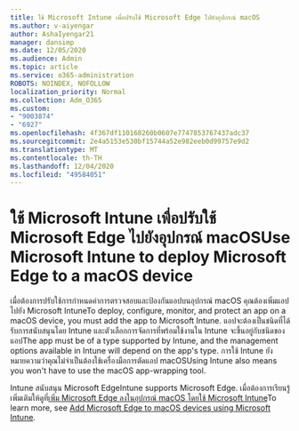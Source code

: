 ```yaml
---
title: ใช้ Microsoft Intune เพื่อปรับใช้ Microsoft Edge ไปยังอุปกรณ์ macOS
ms.author: v-aiyengar
author: AshaIyengar21
manager: dansimp
ms.date: 12/05/2020
ms.audience: Admin
ms.topic: article
ms.service: o365-administration
ROBOTS: NOINDEX, NOFOLLOW
localization_priority: Normal
ms.collection: Adm_O365
ms.custom:
- "9003874"
- "6927"
ms.openlocfilehash: 4f367df110168260b0607e7747853767437adc37
ms.sourcegitcommit: 2e4a5153e530bf15744a52e982eeb0d99757e9d2
ms.translationtype: MT
ms.contentlocale: th-TH
ms.lasthandoff: 12/04/2020
ms.locfileid: "49584051"
---
```

# <a name="use-microsoft-intune-to-deploy-microsoft-edge-to-a-macos-device"></a><span data-ttu-id="aac72-102">ใช้ Microsoft Intune เพื่อปรับใช้ Microsoft Edge ไปยังอุปกรณ์ macOS</span><span class="sxs-lookup"><span data-stu-id="aac72-102">Use Microsoft Intune to deploy Microsoft Edge to a macOS device</span></span>

<span data-ttu-id="aac72-103">เมื่อต้องการปรับใช้การกำหนดค่าการตรวจสอบและป้องกันแอปบนอุปกรณ์ macOS คุณต้องเพิ่มแอปไปยัง Microsoft Intune</span><span class="sxs-lookup"><span data-stu-id="aac72-103">To deploy, configure, monitor, and protect an app on a macOS device, you must add the app to Microsoft Intune.</span></span> <span data-ttu-id="aac72-104">แอปจะต้องเป็นชนิดที่ได้รับการสนับสนุนโดย Intune และตัวเลือกการจัดการที่พร้อมใช้งานใน Intune จะขึ้นอยู่กับชนิดของแอป</span><span class="sxs-lookup"><span data-stu-id="aac72-104">The app must be of a type supported by Intune, and the management options available in Intune will depend on the app's type.</span></span> <span data-ttu-id="aac72-105">การใช้ Intune ยังหมายความว่าคุณไม่จำเป็นต้องใช้เครื่องมือการตัดแอป macOS</span><span class="sxs-lookup"><span data-stu-id="aac72-105">Using Intune also means you won't have to use the macOS app-wrapping tool.</span></span>

<span data-ttu-id="aac72-106">Intune สนับสนุน Microsoft Edge</span><span class="sxs-lookup"><span data-stu-id="aac72-106">Intune supports Microsoft Edge.</span></span> <span data-ttu-id="aac72-107">เมื่อต้องการเรียนรู้เพิ่มเติมให้ดูที่[เพิ่ม Microsoft Edge ลงในอุปกรณ์ macOS โดยใช้ Microsoft Intune](https://go.microsoft.com/fwlink/?linkid=2134949)</span><span class="sxs-lookup"><span data-stu-id="aac72-107">To learn more, see [Add Microsoft Edge to macOS devices using Microsoft Intune](https://go.microsoft.com/fwlink/?linkid=2134949).</span></span>